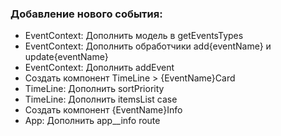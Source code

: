 ### Добавление нового события:
- EventContext: Дополнить модель в getEventsTypes
- EventContext: Дополнить обработчики add{eventName} и update{eventName} 
- EventContext: Дополнить addEvent
- Создать компонент TimeLine > {EventName}Card 
- TimeLine: Дополнить sortPriority 
- TimeLine: Дополнить itemsList case
- Создать компонент {EventName}Info
- App: Дополнить app__info route